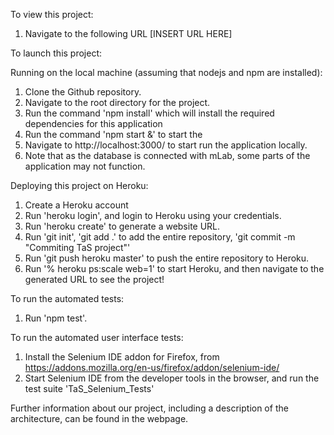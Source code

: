 To view this project:

1. Navigate to the following URL [INSERT URL HERE]

To launch this project:

Running on the local machine (assuming that nodejs and npm are installed):

1. Clone the Github repository.
2. Navigate to the root directory for the project.
3. Run the command 'npm install' which will install the required dependencies for this application
4. Run the command 'npm start &' to start the
5. Navigate to http://localhost:3000/ to start run the application locally.
6. Note that as the database is connected with mLab, some parts of the application may not function.

Deploying this project on Heroku:

1. Create a Heroku account
2. Run 'heroku login', and login to Heroku using your credentials.
3. Run 'heroku create' to generate a website URL.
4. Run 'git init', 'git add .' to add the entire repository, 'git commit -m "Commiting TaS project"'
5. Run 'git push heroku master' to push the entire repository to Heroku.
6. Run '% heroku ps:scale web=1' to start Heroku, and then navigate to the generated URL to see the project!

To run the automated tests:

1. Run 'npm test'. 

To run the automated user interface tests:

1. Install the Selenium IDE addon for Firefox, from https://addons.mozilla.org/en-us/firefox/addon/selenium-ide/
2. Start Selenium IDE from the developer tools in the browser, and run the test suite 'TaS_Selenium_Tests'


Further information about our project, including a description of the architecture,
can be found in the webpage.
